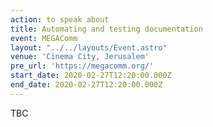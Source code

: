 ```yaml
---
action: to speak about
title: Automating and testing documentation
event: MEGAComm
layout: "../../layouts/Event.astro"
venue: 'Cinema City, Jerusalem'
pre_url: 'https://megacomm.org/'
start_date: 2020-02-27T12:20:00.000Z
end_date: 2020-02-27T12:20:00.000Z
---
```

TBC
